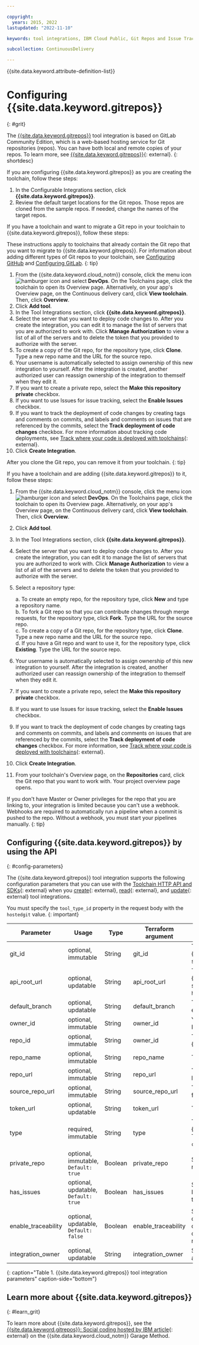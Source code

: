 ```yaml
---

copyright:
  years: 2015, 2022
lastupdated: "2022-11-10"

keywords: tool integrations, IBM Cloud Public, Git Repos and Issue Tracking

subcollection: ContinuousDelivery

---
```


{{site.data.keyword.attribute-definition-list}}  

# Configuring {{site.data.keyword.gitrepos}}
{: #grit}

The [{{site.data.keyword.gitrepos}}](/docs/services/ContinuousDelivery?topic=ContinuousDelivery-git_working) tool integration is based on GitLab Community Edition, which is a web-based hosting service for Git repositories (repos). You can have both local and remote copies of your repos. To learn more, see [{{site.data.keyword.gitrepos}}](https://us-south.git.cloud.ibm.com/help){: external}. 
{: shortdesc}

If you are configuring {{site.data.keyword.gitrepos}} as you are creating the toolchain, follow these steps:    

1. In the Configurable Integrations section, click **{{site.data.keyword.gitrepos}}**.
1. Review the default target locations for the Git repos. Those repos are cloned from the sample repos. If needed, change the names of the target repos.

If you have a toolchain and want to migrate a Git repo in your toolchain to {{site.data.keyword.gitrepos}}, follow these steps:

These instructions apply to toolchains that already contain the Git repo that you want to migrate to {{site.data.keyword.gitrepos}}. For information about adding different types of Git repos to your toolchain, see [Configuring GitHub](/docs/ContinuousDelivery?topic=ContinuousDelivery-github) and [Configuring GitLab](/docs/ContinuousDelivery?topic=ContinuousDelivery-gitlab).
{: tip}

1. From the {{site.data.keyword.cloud_notm}} console, click the menu icon ![hamburger icon](images/icon_hamburger.svg) and select **DevOps**. On the Toolchains page, click the toolchain to open its Overview page. Alternatively, on your app's Overview page, on the Continuous delivery card, click **View toolchain**. Then, click **Overview**.
1. Click **Add tool**.
1. In the Tool Integrations section, click **{{site.data.keyword.gitrepos}}**.
1. Select the server that you want to deploy code changes to. After you create the integration, you can edit it to manage the list of servers that you are authorized to work with. Click **Manage Authorization** to view a list of all of the servers and to delete the token that you provided to authorize with the server.
1. To create a copy of the Git repo, for the repository type, click **Clone**. Type a new repo name and the URL for the source repo.
1. Your username is automatically selected to assign ownership of this new integration to yourself. After the integration is created, another authorized user can reassign ownership of the integration to themself when they edit it.
1. If you want to create a private repo, select the **Make this repository private** checkbox.
1. If you want to use Issues for issue tracking, select the **Enable Issues** checkbox.
1. If you want to track the deployment of code changes by creating tags and comments on commits, and labels and comments on issues that are referenced by the commits, select the **Track deployment of code changes** checkbox. For more information about tracking code deployments, see [Track where your code is deployed with toolchains](https://www.ibm.com/cloud/blog/announcements/track-code-deployed-toolchains/){: external}.
1. Click **Create Integration**.

After you clone the Git repo, you can remove it from your toolchain.
{: tip}

If you have a toolchain and are adding {{site.data.keyword.gitrepos}} to it, follow these steps:    

1. From the {{site.data.keyword.cloud_notm}} console, click the menu icon ![hamburger icon](images/icon_hamburger.svg) and select **DevOps**. On the Toolchains page, click the toolchain to open its Overview page. Alternatively, on your app's Overview page, on the Continuous delivery card, click **View toolchain**. Then, click **Overview**.
1. Click **Add tool**.
1. In the Tool Integrations section, click **{{site.data.keyword.gitrepos}}**.
1. Select the server that you want to deploy code changes to. After you create the integration, you can edit it to manage the list of servers that you are authorized to work with. Click **Manage Authorization** to view a list of all of the servers and to delete the token that you provided to authorize with the server.
1. Select a repository type:     

   a. To create an empty repo, for the repository type, click **New** and type a repository name.    
   b. To fork a Git repo so that you can contribute changes through merge requests, for the repository type, click **Fork**. Type the URL for the source repo.    
   c. To create a copy of a Git repo, for the repository type, click **Clone**. Type a new repo name and the URL for the source repo.     
   d. If you have a Git repo and want to use it, for the repository type, click **Existing**. Type the URL for the source repo.

1. Your username is automatically selected to assign ownership of this new integration to yourself. After the integration is created, another authorized user can reassign ownership of the integration to themself when they edit it.
1. If you want to create a private repo, select the **Make this repository private** checkbox.
1. If you want to use Issues for issue tracking, select the **Enable Issues** checkbox.
1. If you want to track the deployment of code changes by creating tags and comments on commits, and labels and comments on issues that are referenced by the commits, select the **Track deployment of code changes** checkbox. For more information, see [Track where your code is deployed with toolchains](https://www.ibm.com/cloud/blog/announcements/track-code-deployed-toolchains/){: external}.
1. Click **Create Integration**.
1. From your toolchain's Overview page, on the **Repositories** card, click the Git repo that you want to work with. Your project overview page opens.    

If you don't have Master or Owner privileges for the repo that you are linking to, your integration is limited because you can't use a webhook. Webhooks are required to automatically run a pipeline when a commit is pushed to the repo. Without a webhook, you must start your pipelines manually.
{: tip}

## Configuring {{site.data.keyword.gitrepos}} by using the API
{: #config-parameters}

The {{site.data.keyword.gitrepos}} tool integration supports the following configuration parameters that you can use with the [Toolchain HTTP API and SDKs](https://cloud.ibm.com/apidocs/toolchain){: external} when you [create](https://cloud.ibm.com/apidocs/toolchain#create-tool){: external}, [read](https://cloud.ibm.com/apidocs/toolchain#get-tool-by-id){: external}, and [update](https://cloud.ibm.com/apidocs/toolchain#update-tool){: external} tool integrations.

You must specify the `tool_type_id` property in the request body with the `hostedgit` value.
{: important}

| Parameter | Usage | Type | Terraform argument | Description |
| --- | --- | --- | --- | --- |
| git_id | optional, immutable | String | git_id | The ID of the {{site.data.keyword.gitrepos}} server. |
| api_root_url | optional, updatable | String | api_root_url | The URL of the {{site.data.keyword.gitrepos}} API, such as `https://gitlab.example.com/api/v4`. |
| default_branch | optional, updatable | String | default_branch | The name of the default branch, for example, `main`. |
| owner_id | optional, immutable | String | owner_id | Your {{site.data.keyword.gitrepos}} ID. |
| repo_id | optional, immutable | String | owner_id | The ID of the {{site.data.keyword.gitrepos}} repo. |
| repo_name | optional, immutable | String | repo_name | The name of the repo to create. |
| repo_url | optional, immutable | String | repo_url | The URL of the repo that you are linking to. |
| source_repo_url | optional, immutable | String | source_repo_url | The URL of the repo that you are forking or cloning. |
| token_url | optional, updatable | String | token_url | The integration token URL. |
| type | required, immutable | String | type | The type of your {{site.data.keyword.gitrepos}} repo. The allowed values are `new`, `fork`, `clone`, and `link`. |
| private_repo | optional, immutable, `Default: true` | Boolean | private_repo | Select this checkbox to make this repo private. |
| has_issues | optional, updatable, `Default: true` | Boolean | has_issues | Select this checkbox to enable Issues for lightweight issue tracking. |
| enable_traceability | optional, updatable, `Default: false` | Boolean | enable_traceability | Select this checkbox to track the deployment of code changes by creating tags, labels and comments on commits, pull requests, and referenced issues. |
| integration_owner | optional, updatable | String | integration_owner | Select the user who Git operations are performed as. |
{: caption="Table 1. {{site.data.keyword.gitrepos}} tool integration parameters" caption-side="bottom"}

## Learn more about {{site.data.keyword.gitrepos}}
{: #learn_grit}

To learn more about {{site.data.keyword.gitrepos}}, see the [{{site.data.keyword.gitrepos}}: Social coding hosted by IBM article](https://www.ibm.com/cloud/garage/content/code/tool_git_repos_and_issue_tracking/){: external} on the {{site.data.keyword.cloud_notm}} Garage Method.
